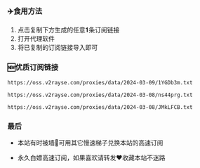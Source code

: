 ### ✈️食用方法
1. 点击复制下方生成的任意𝟏条订阅链接
2. 打开代理软件
3. 将已复制的订阅链接导入即可
### 🆕优质订阅链接
```
https://oss.v2rayse.com/proxies/data/2024-03-09/1YGDb3m.txt
```
```
https://oss.v2rayse.com/proxies/data/2024-03-08/ns44prg.txt
```
```
https://oss.v2rayse.com/proxies/data/2024-03-08/JMkLFCB.txt
```
### 最后
- 本站有时被墙🚫可用其它慢速梯子兑换本站的高速订阅

- 永久白嫖高速订阅，如果喜欢请转发❤️收藏本站不迷路
